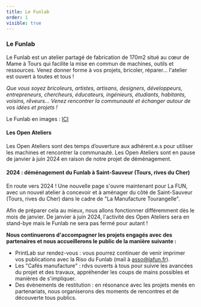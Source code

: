 ```yaml
---
title: Le Funlab
order: 1
visible: true
---
```

### Le Funlab

Le Funlab est un atelier partagé de fabrication de 170m2 situé au cœur de Mame à Tours qui facilite la mise en commun de machines, outils et ressources. Venez donner forme à vos projets, bricoler, réparer... l'atelier est ouvert à toutes et tous !

*Que vous soyez bricoleurs, artistes, artisans, designers, développeurs, entrepreneurs, chercheurs, éducateurs, ingénieurs, étudiants, habitants, voisins, rêveurs... Venez rencontrer la communauté et échanger autour de vos idées et projets !*

Le Funlab en images : [ICI](https://tube.futuretic.fr/w/gBL3q3hJ5Zb4r8wAYeGReM)

#### Les Open Ateliers
Les Open Ateliers sont des temps d’ouverture aux adhérent.e.s pour utiliser les machines et rencontrer la communauté.
Les Open Ateliers sont en pause de janvier à juin 2024 en raison de notre projet de déménagement.

#### 2024 : déménagement du Funlab à Saint-Sauveur (Tours, rives du Cher)
En route vers 2024 ! Une nouvelle page s'ouvre maintenant pour La FUN, avec un nouvel atelier à concevoir et à aménager du côté de Saint-Sauveur (Tours, rives du Cher) dans le cadre de "La Manufacture Tourangelle".

Afin de préparer cela au mieux, nous allons fonctionner différemment dès le mois de janvier.
De janvier à juin 2024, l'activité des Open Ateliers sera en stand-bye mais le Funlab ne sera pas fermé pour autant !

**Nous continuerons d'accompagner les projets engagés avec des partenaires et nous accueillerons le public de la manière suivante :**

* PrintLab sur rendez-vous : vous pourrez continuer de venir imprimer vos publications avec la Riso du Funlab (mail à asso@lafun.fr).
* Les "Cafés manufacture" : rdvs ouverts à tous pour suivre les avancées du projet et des travaux, appréhender les coups de mains possibles et manières de s'impliquer.
* Des évènements de restitution : en résonance avec les projets menés en partenariats, nous organiserons des moments de rencontres et de découverte tous publics. 